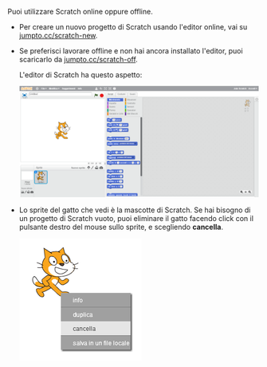 Puoi utilizzare Scratch online oppure offline.

+ Per creare un nuovo progetto di Scratch usando l'editor online, vai su <a href="http://jumpto.cc/scratch-new" target="_blank">jumpto.cc/scratch-new</a>.

+ Se preferisci lavorare offline e non hai ancora installato l'editor, puoi scaricarlo da <a href="http://jumpto.cc/scratch-off" target="_blank">jumpto.cc/scratch-off</a>.
    
    L'editor di Scratch ha questo aspetto:
    
    ![screenshot](images/scratch-editor.png)

+ Lo sprite del gatto che vedi è la mascotte di Scratch. Se hai bisogno di un progetto di Scratch vuoto, puoi eliminare il gatto facendo click con il pulsante destro del mouse sullo sprite, e scegliendo **cancella**.
    
    ![screenshot](images/delete.png)